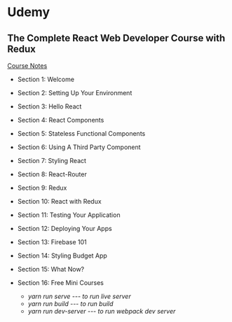 # Udemy

## The Complete React Web Developer Course with Redux

[Course Notes](https://github.com/rossyp44Y/notesReactCourse)

* Section 1: Welcome
* Section 2: Setting Up Your Environment
* Section 3: Hello React
* Section 4: React Components
* Section 5: Stateless Functional Components
* Section 6: Using A Third Party Component
* Section 7: Styling React
* Section 8: React-Router
* Section 9: Redux
* Section 10: React with Redux
* Section 11: Testing Your Application
* Section 12: Deploying Your Apps
* Section 13: Firebase 101
* Section 14: Styling Budget App
* Section 15: What Now?
* Section 16: Free Mini Courses

  * *yarn run serve --- to run live server*
  * *yarn run build --- to run build*
  * *yarn run dev-server --- to run webpack dev server*
